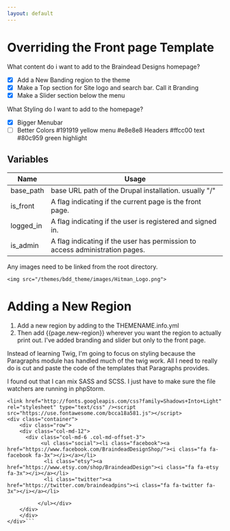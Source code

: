 ```yaml
---
layout: default
---
```


# Overriding the Front page Template

What content do i want to add to the Braindead Designs homepage?
- [x] Add a New Banding region to the theme
- [x] Make a Top section for Site logo and search bar. Call it Branding
- [x] Make a Slider section below the menu

What Styling do I want to add to the homepage?
- [x] Bigger Menubar
- [ ] Better Colors #191919 yellow menu #e8e8e8 Headers #ffcc00 text #80c959 green highlight

## Variables

Name | Usage
------------ | -------------
base_path | base URL path of the Drupal installation. usually "/"
is_front | A flag indicating if the current page is the front page.
logged_in | A flag indicating if the user is registered and signed in.
is_admin | A flag indicating if the user has permission to access administration pages.


Any images need to be linked from the root directory.

`<img src="/themes/bdd_theme/images/Hitman_Logo.png">`

# Adding a New Region

1. Add a new region by adding to the THEMENAME.info.yml
2. Then add {{page.new-region}} wherever you want the region to actually print out. I've added branding and slider but only to the front page.

Instead of learning Twig, I'm going to focus on styling because the Paragraphs module has handled much of the twig work. All I need to really do is cut and paste the code of the templates that Paragraphs provides.

I found out that I can mix SASS and SCSS. I just have to make sure the file watchers are running in phpStorm.

```<link href="//maxcdn.bootstrapcdn.com/font-awesome/4.2.0/css/font-awesome.min.css" rel="stylesheet" />
<link href="http://fonts.googleapis.com/css?family=Shadows+Into+Light" rel="stylesheet" type="text/css" /><script src="https://use.fontawesome.com/bcca18a581.js"></script>
<div class="container">
	<div class="row">
    <div class="col-md-12">
      <div class="col-md-6 .col-md-offset-3">
           <ul class="social"><li class="facebook"><a href="https://www.facebook.com/BraindeadDesignShop/"><i class="fa fa-facebook fa-3x"></i></a></li>
            <li class="etsy"><a href="https://www.etsy.com/shop/BraindeadDesign"><i class="fa fa-etsy fa-3x"></i></a></li>
            <li class="twitter"><a href="https://twitter.com/braindeadpins"><i class="fa fa-twitter fa-3x"></i></a></li>

          </ul></div>
    </div>
    </div>
</div>```
